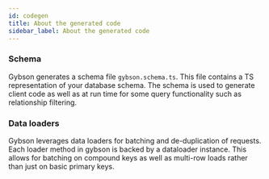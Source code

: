 ```yaml
---
id: codegen
title: About the generated code
sidebar_label: About the generated code
---
```



### Schema

Gybson generates a schema file `gybson.schema.ts`. 
This file contains a TS representation of your database schema.
The schema is used to generate client code as well as at run time for some
query functionality such as relationship filtering.

### Data loaders

Gybson leverages data loaders for batching and de-duplication of requests.
Each loader method in gybson is backed by a dataloader instance. This allows 
for batching on compound keys as well as multi-row loads rather than just
on basic primary keys.
